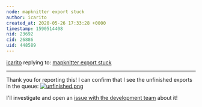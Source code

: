 ```yaml
---
node: mapknitter export stuck
author: icarito
created_at: 2020-05-26 17:33:28 +0000
timestamp: 1590514408
nid: 23692
cid: 26886
uid: 448589
---
```




[icarito](../profile/icarito) replying to: [mapknitter export stuck](../notes/pataxte/05-24-2020/mapknitter-export-stuck)

----
Thank you for reporting this!
I can confirm that I see the unfinished exports in the queue:
[![unfinished.png](/i/39549)](/i/39549?s=o)

I'll investigate and open an [issue with the development team](https://github.com/publiclab/mapknitter/issues/) about it!